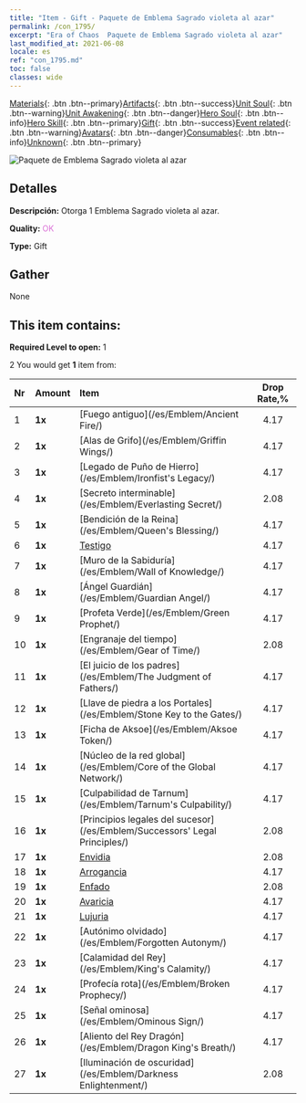 ```yaml
---
title: "Item - Gift - Paquete de Emblema Sagrado violeta al azar"
permalink: /con_1795/
excerpt: "Era of Chaos  Paquete de Emblema Sagrado violeta al azar"
last_modified_at: 2021-06-08
locale: es
ref: "con_1795.md"
toc: false
classes: wide
---
```

 [Materials](/ItemsES/){: .btn .btn--primary}[Artifacts](/ItemsES/Artifacts/){: .btn .btn--success}[Unit Soul](/ItemsES/UnitSoul/){: .btn .btn--warning}[Unit Awakening](/ItemsES/UnitAwakening/){: .btn .btn--danger}[Hero Soul](/ItemsES/HeroSoul/){: .btn .btn--info}[Hero Skill](/ItemsES/HeroSkill/){: .btn .btn--primary}[Gift](/ItemsES/Gift/){: .btn .btn--success}[Event related](/ItemsES/Events/){: .btn .btn--warning}[Avatars](/ItemsES/Avatars/){: .btn .btn--danger}[Consumables](/ItemsES/Consumables/){: .btn .btn--info}[Unknown](/ItemsES/Unknown/){: .btn .btn--primary}

 ![Paquete de Emblema Sagrado violeta al azar](/images/t/i_907417.png)

## Detalles
 **Descripción:** Otorga 1 Emblema Sagrado violeta al azar.

 **Quality:** <span style="color: #DA70D6">OK</span>

 **Type:** Gift

## Gather

  None

## This item contains:

 **Required Level to open:** 1

 2 You would get **1** item  from:

  | Nr | Amount |     Item    | Drop Rate,% |
  |:---|:-------|:------------|:---------:|
  | 1 |  **1x** | [Fuego antiguo](/es/Emblem/Ancient Fire/) | 4.17 | 
  | 2 |  **1x** | [Alas de Grifo](/es/Emblem/Griffin Wings/) | 4.17 | 
  | 3 |  **1x** | [Legado de Puño de Hierro](/es/Emblem/Ironfist's Legacy/) | 4.17 | 
  | 4 |  **1x** | [Secreto interminable](/es/Emblem/Everlasting Secret/) | 2.08 | 
  | 5 |  **1x** | [Bendición de la Reina](/es/Emblem/Queen's Blessing/) | 4.17 | 
  | 6 |  **1x** | [Testigo](/es/Emblem/Witness/) | 4.17 | 
  | 7 |  **1x** | [Muro de la Sabiduría](/es/Emblem/Wall of Knowledge/) | 4.17 | 
  | 8 |  **1x** | [Ángel Guardián](/es/Emblem/Guardian Angel/) | 4.17 | 
  | 9 |  **1x** | [Profeta Verde](/es/Emblem/Green Prophet/) | 4.17 | 
  | 10 |  **1x** | [Engranaje del tiempo](/es/Emblem/Gear of Time/) | 2.08 | 
  | 11 |  **1x** | [El juicio de los padres](/es/Emblem/The Judgment of Fathers/) | 4.17 | 
  | 12 |  **1x** | [Llave de piedra a los Portales](/es/Emblem/Stone Key to the Gates/) | 4.17 | 
  | 13 |  **1x** | [Ficha de Aksoe](/es/Emblem/Aksoe Token/) | 4.17 | 
  | 14 |  **1x** | [Núcleo de la red global](/es/Emblem/Core of the Global Network/) | 4.17 | 
  | 15 |  **1x** | [Culpabilidad de Tarnum](/es/Emblem/Tarnum's Culpability/) | 4.17 | 
  | 16 |  **1x** | [Principios legales del sucesor](/es/Emblem/Successors' Legal Principles/) | 2.08 | 
  | 17 |  **1x** | [Envidia](/es/Emblem/Jealousy/) | 2.08 | 
  | 18 |  **1x** | [Arrogancia](/es/Emblem/Arrogance/) | 4.17 | 
  | 19 |  **1x** | [Enfado](/es/Emblem/Anger/) | 2.08 | 
  | 20 |  **1x** | [Avaricia](/es/Emblem/Greed/) | 4.17 | 
  | 21 |  **1x** | [Lujuria](/es/Emblem/Lust/) | 4.17 | 
  | 22 |  **1x** | [Autónimo olvidado](/es/Emblem/Forgotten Autonym/) | 4.17 | 
  | 23 |  **1x** | [Calamidad del Rey](/es/Emblem/King's Calamity/) | 4.17 | 
  | 24 |  **1x** | [Profecía rota](/es/Emblem/Broken Prophecy/) | 4.17 | 
  | 25 |  **1x** | [Señal ominosa](/es/Emblem/Ominous Sign/) | 4.17 | 
  | 26 |  **1x** | [Aliento del Rey Dragón](/es/Emblem/Dragon King's Breath/) | 4.17 | 
  | 27 |  **1x** | [Iluminación de oscuridad](/es/Emblem/Darkness Enlightenment/) | 2.08 | 

